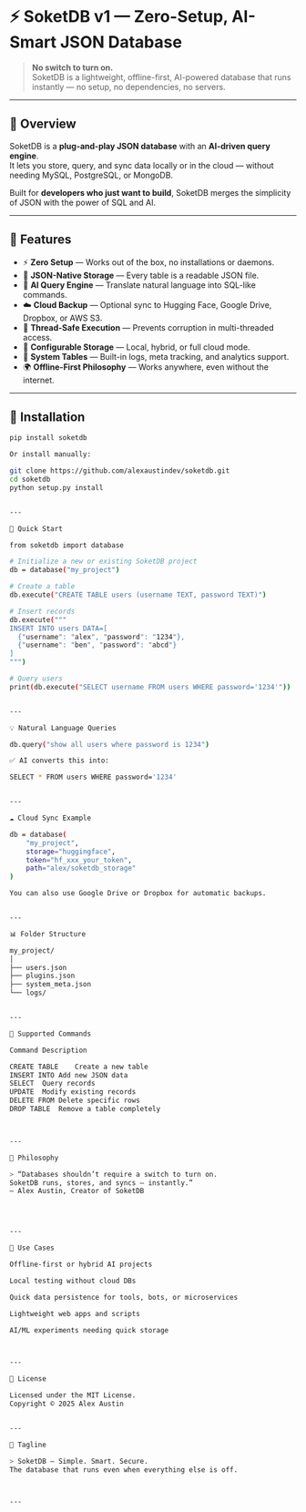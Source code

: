 # ⚡ SoketDB v1 — Zero-Setup, AI-Smart JSON Database

> **No switch to turn on.**  
> SoketDB is a lightweight, offline-first, AI-powered database that runs instantly — no setup, no dependencies, no servers.

---

## 🧠 Overview

SoketDB is a **plug-and-play JSON database** with an **AI-driven query engine**.  
It lets you store, query, and sync data locally or in the cloud — without needing MySQL, PostgreSQL, or MongoDB.

Built for **developers who just want to build**, SoketDB merges the simplicity of JSON with the power of SQL and AI.

---

## 🚀 Features

- ⚡ **Zero Setup** — Works out of the box, no installations or daemons.  
- 💾 **JSON-Native Storage** — Every table is a readable JSON file.  
- 🧠 **AI Query Engine** — Translate natural language into SQL-like commands.  
- ☁️ **Cloud Backup** — Optional sync to Hugging Face, Google Drive, Dropbox, or AWS S3.  
- 🔐 **Thread-Safe Execution** — Prevents corruption in multi-threaded access.  
- 🧩 **Configurable Storage** — Local, hybrid, or full cloud mode.  
- 🧱 **System Tables** — Built-in logs, meta tracking, and analytics support.  
- 🌍 **Offline-First Philosophy** — Works anywhere, even without the internet.

---

## 🧰 Installation

```bash
pip install soketdb

Or install manually:

git clone https://github.com/alexaustindev/soketdb.git
cd soketdb
python setup.py install


---

🏁 Quick Start

from soketdb import database

# Initialize a new or existing SoketDB project
db = database("my_project")

# Create a table
db.execute("CREATE TABLE users (username TEXT, password TEXT)")

# Insert records
db.execute("""
INSERT INTO users DATA=[
  {"username": "alex", "password": "1234"},
  {"username": "ben", "password": "abcd"}
]
""")

# Query users
print(db.execute("SELECT username FROM users WHERE password='1234'"))


---

💡 Natural Language Queries

db.query("show all users where password is 1234")

✅ AI converts this into:

SELECT * FROM users WHERE password='1234'


---

☁️ Cloud Sync Example

db = database(
    "my_project",
    storage="huggingface",
    token="hf_xxx_your_token",
    path="alex/soketdb_storage"
)

You can also use Google Drive or Dropbox for automatic backups.


---

📊 Folder Structure

my_project/
│
├── users.json
├── plugins.json
├── system_meta.json
└── logs/


---

🧩 Supported Commands

Command	Description

CREATE TABLE	Create a new table
INSERT INTO	Add new JSON data
SELECT	Query records
UPDATE	Modify existing records
DELETE FROM	Delete specific rows
DROP TABLE	Remove a table completely



---

💬 Philosophy

> “Databases shouldn’t require a switch to turn on.
SoketDB runs, stores, and syncs — instantly.”
— Alex Austin, Creator of SoketDB




---

🧱 Use Cases

Offline-first or hybrid AI projects

Local testing without cloud DBs

Quick data persistence for tools, bots, or microservices

Lightweight web apps and scripts

AI/ML experiments needing quick storage



---

🔐 License

Licensed under the MIT License.
Copyright © 2025 Alex Austin


---

🌟 Tagline

> SoketDB — Simple. Smart. Secure.
The database that runs even when everything else is off.



---